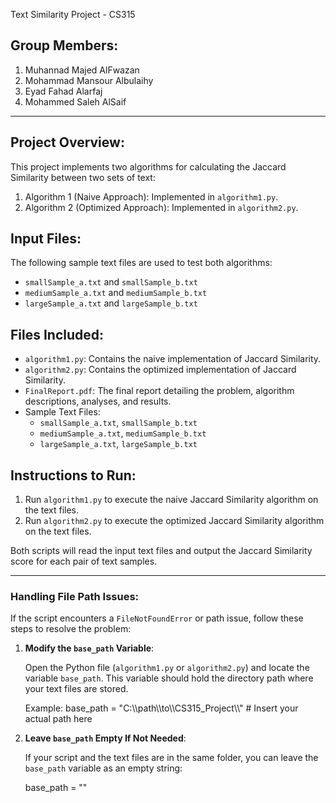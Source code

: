 Text Similarity Project - CS315

## Group Members:
1. Muhannad Majed AlFwazan 
2. Mohammad Mansour Albulaihy 
3. Eyad Fahad Alarfaj 
3. Mohammed Saleh AlSaif 

---

## Project Overview:
This project implements two algorithms for calculating the Jaccard Similarity between two sets of text:
1. Algorithm 1 (Naive Approach): Implemented in `algorithm1.py`.
2. Algorithm 2 (Optimized Approach): Implemented in `algorithm2.py`.

## Input Files:
The following sample text files are used to test both algorithms:
- `smallSample_a.txt` and `smallSample_b.txt`
- `mediumSample_a.txt` and `mediumSample_b.txt`
- `largeSample_a.txt` and `largeSample_b.txt`

## Files Included:
- `algorithm1.py`: Contains the naive implementation of Jaccard Similarity.
- `algorithm2.py`: Contains the optimized implementation of Jaccard Similarity.
- `FinalReport.pdf`: The final report detailing the problem, algorithm descriptions, analyses, and results.
- Sample Text Files:
  - `smallSample_a.txt`, `smallSample_b.txt`
  - `mediumSample_a.txt`, `mediumSample_b.txt`
  - `largeSample_a.txt`, `largeSample_b.txt`

## Instructions to Run:
1. Run `algorithm1.py` to execute the naive Jaccard Similarity algorithm on the text files.
2. Run `algorithm2.py` to execute the optimized Jaccard Similarity algorithm on the text files.

Both scripts will read the input text files and output the Jaccard Similarity score for each pair of text samples.

---

### Handling File Path Issues:

If the script encounters a `FileNotFoundError` or path issue, follow these steps to resolve the problem:

1. **Modify the `base_path` Variable**:

   Open the Python file (`algorithm1.py` or `algorithm2.py`) and locate the variable `base_path`. This variable should hold the directory path where your text files are stored.

   Example:
   base_path = "C:\\\path\\\to\\\CS315_Project\\\\"  # Insert your actual path here

2. **Leave `base_path` Empty If Not Needed**:

   If your script and the text files are in the same folder, you can leave the `base_path` variable as an empty string:

   base_path = ""
